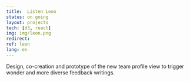 ```yaml
---
title:  Listen Leon
status: on going
layout: projects
tech: [d3, react]
img: img/leon.png
redirect:
ref: leon
lang: en
---
```


Design, co-creation and prototype of the new team profile view to trigger wonder and more diverse feedback writings.
